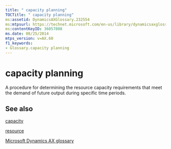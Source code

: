 ```yaml
---
title: " capacity planning"
TOCTitle: " capacity planning"
ms:assetid: DynamicsAXGlossary.232554
ms:mtpsurl: https://technet.microsoft.com/en-us/library/dynamicsaxglossary.232554(v=AX.60)
ms:contentKeyID: 36057808
ms.date: 08/25/2014
mtps_version: v=AX.60
f1_keywords:
- Glossary.capacity planning
---
```


# capacity planning

A procedure for determining the resource capacity requirements that meet the demand of future output during specific time periods.

## See also

[capacity](capacity.md)

[resource](resource.md)

[Microsoft Dynamics AX glossary](glossary/microsoft-dynamics-ax-glossary.md)

  



